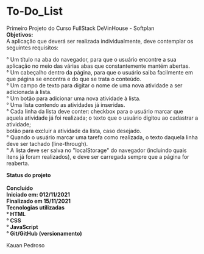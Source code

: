 # To-Do_List
Primeiro Projeto do Curso  FullStack DeVinHouse - Softplan<br>
<strong>Objetivos:</strong><br>
A aplicação que deverá ser realizada individualmente, deve contemplar os seguintes requisitos:

 ° Um título na aba do navegador, para que o usuário encontre a sua aplicação no meio das várias abas que constantemente mantém abertas.<br>
 ° Um cabeçalho dentro da página, para que o usuário saiba facilmente em que página se encontra e do que se trata o conteúdo.<br>
 ° Um campo de texto para digitar o nome de uma nova atividade a ser adicionada à lista.<br>
 ° Um botão para adicionar uma nova atividade à lista.<br>
 ° Uma lista contendo as atividades já inseridas.<br>
 ° Cada linha da lista deve conter: checkbox para o usuário marcar que aquela atividade já foi realizada; o texto que o usuário digitou ao cadastrar a atividade;<br>
 botão para excluir a atividade da lista, caso desejado.<br>
 ° Quando o usuário marcar uma tarefa como realizada, o texto daquela linha deve ser tachado (line-through).<br>
 ° A lista deve ser salva no "localStorage" do navegador (incluindo quais itens já foram realizados), e deve ser carregada sempre que a página for reaberta.<br>
  
<strong> Status do projeto<br>
 <strong><br>Concluído<br></strong>
  Iniciado em: 012/11/2021<br>
  Finalizado em 15/11/2021<br>
Tecnologias utilizadas<br>
 ° HTML<br>
 ° CSS<br>
 ° JavaScript<br>
 ° Git/GitHub (versionamento)</strong><br>
 
 
 
 
 
 Kauan Pedroso
